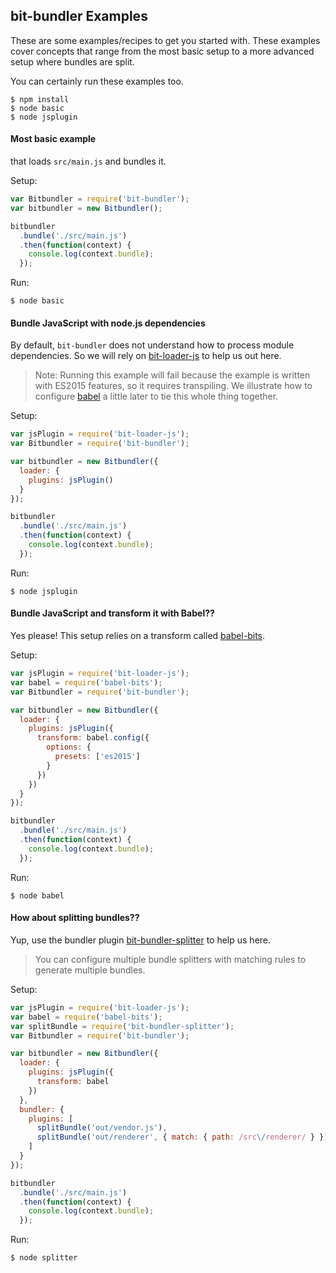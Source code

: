 ## bit-bundler Examples
These are some examples/recipes to get you started with. These examples cover concepts that range from the most basic setup to a more advanced setup where bundles are split.

You can certainly run these examples too.

```
$ npm install
$ node basic
$ node jsplugin
```

#### Most basic example

that loads `src/main.js` and bundles it.

Setup:
``` javascript
var Bitbundler = require('bit-bundler');
var bitbundler = new Bitbundler();

bitbundler
  .bundle('./src/main.js')
  .then(function(context) {
    console.log(context.bundle);
  });
```

Run:
```
$ node basic
```

#### Bundle JavaScript with node.js dependencies

By default, `bit-bundler` does not understand how to process module dependencies.  So we will rely on [bit-loader-js](https://github.com/MiguelCastillo/bit-loader-js) to help us out here.

> Note: Running this example will fail because the example is written with ES2015 features, so it requires transpiling. We illustrate how to configure [babel](http://babeljs.io/) a little later to tie this whole thing together.

Setup:
``` javascript
var jsPlugin = require('bit-loader-js');
var Bitbundler = require('bit-bundler');

var bitbundler = new Bitbundler({
  loader: {
    plugins: jsPlugin()
  }
});

bitbundler
  .bundle('./src/main.js')
  .then(function(context) {
    console.log(context.bundle);
  });
```

Run:
```
$ node jsplugin
```

#### Bundle JavaScript and transform it with Babel??

Yes please! This setup relies on a transform called [babel-bits](https://github.com/MiguelCastillo/babel-bits).

Setup:
``` javascript
var jsPlugin = require('bit-loader-js');
var babel = require('babel-bits');
var Bitbundler = require('bit-bundler');

var bitbundler = new Bitbundler({
  loader: {
    plugins: jsPlugin({
      transform: babel.config({
        options: {
          presets: ['es2015']
        }
      })
    })
  }
});

bitbundler
  .bundle('./src/main.js')
  .then(function(context) {
    console.log(context.bundle);
  });
```

Run:
```
$ node babel
```


#### How about splitting bundles??

Yup, use the bundler plugin [bit-bundler-splitter](https://github.com/MiguelCastillo/bit-bundler-splitter) to help us here.

> You can configure multiple bundle splitters with matching rules to generate multiple bundles.

Setup:
``` javascript
var jsPlugin = require('bit-loader-js');
var babel = require('babel-bits');
var splitBundle = require('bit-bundler-splitter');
var Bitbundler = require('bit-bundler');

var bitbundler = new Bitbundler({
  loader: {
    plugins: jsPlugin({
      transform: babel
    })
  },
  bundler: {
    plugins: [
      splitBundle('out/vendor.js'),
      splitBundle('out/renderer', { match: { path: /src\/renderer/ } })
    ]
  }
});

bitbundler
  .bundle('./src/main.js')
  .then(function(context) {
    console.log(context.bundle);
  });
```

Run:
```
$ node splitter
```
